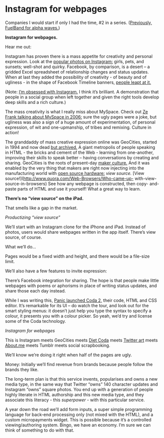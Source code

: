 # Instagram for webpages

Companies I would start if only I had the time, #2 in a series. ([Previously,
FuelBand for alpha
waves.](http://interconnected.org/home/2012/05/16/fuelband_for_alpha_waves))

**Instagram for webpages.**

Hear me out:

Instagram has proven there is a mass appetite for creativity and personal
expression. Look at the [popular photos on
Instagram:](http://instagram.heroku.com/) girls, pets, and sunsets; well-shot
and quirky. Facebook, by comparison, is a desert – a gridded Excel spreadsheet
of relationship changes and status updates. When at last they added the
possibility of creativity - of beauty and of ugliness - in the shape of
Facebook Timeline banners, [people leapt at
it.](http://failbook.failblog.org/tag/cover/)

(Note: [I’m obsessed with
Instagram.](http://interconnected.org/home/2012/04/11/instagram_as_an_island_economy)
I think it’s brilliant. A demonstration that people in a social group when
left together and given the right tools develop deep skills and a rich
culture.)

The mass creativity is what I really miss about MySpace. Check out [Ze Frank
talking about MySpace in
2006:](http://interconnected.org/home/2012/05/22/ze_frank_on_ugly) sure the
ugly pages were a joke, but ugliness was also a sign of a huge amount of
experimentation, of personal expression, of wit and one-upmanship, of tribes
and remixing. Culture in action!

The granddaddy of mass creative expression online was GeoCities, started in
1994 and now dead [but archived.](http://www.oocities.org/) A giant metropolis
of people speaking in HTML - the bricks and cement of the Web - learning from
one-another, improving their skills to speak better – having conversations by
creating and sharing. GeoCities is the roots of present-day [maker
culture.](http://steampunkworkshop.com/why-i-believe-maker-culture) And it was
enabled by the very thing that makers are right now injecting into the
manufacturing world with [open source hardware:](http://wiki.makerbot.com/)
_view source._ [View source!](http://www.quora.com/Web-Browsers/Who-came-up-
with-view-source-in-browsers) See how any webpage is constructed, then copy-
and-paste parts of HTML and use it yourself! What a great way to learn.

**There’s no “view source” on the iPad.**

That smells like a gap in the market.

_Productizing “view source”_

We’ll start with an Instagram clone for the iPhone and iPad. Instead of
photos, users would share webpages written in the app itself. There’s view
source, of course.

What we’ll do…

Pages would be a fixed width and height, and there would be a file-size limit.

We’ll also have a few features to invite expression:

There’s Facebook integration for sharing. The hope is that people make little
webpages with poems or aphorisms in place of writing status updates, and share
those each day instead.

While I was writing this, [Panic launched Coda 2,](http://panic.com/coda/)
their code, HTML and CSS editor. It’s remarkable for its UI – do watch the
tour, and look out for the smart styling menus: it doesn’t just help you type
the syntax to specify a colour, it presents you with a colour picker. So yeah,
we’d try and license some of the Coda technology.

_Instagram for webpages_

This is Instagram meets GeoCities meets [Diet
Coda](http://panic.com/dietcoda/) meets [Twitter
art](https://twitter.com/#!/tw1tt3rart) meets [About.me](https://about.me/)
meets Tumblr meets social scrapbooking.

We’ll know we’re doing it right when half of the pages are ugly.

Money: Initially we’ll find revenue from brands because people follow the
brands they like.

The long-term plan is that this service invents, popularises and owns a new
media type, in the same way that Twitter “owns” 140 character updates and
Instagram “owns” square photos. You end up with a generation of people highly
literate in HTML authorship and this new media type, and they associate this
literacy - this _superpower_ \- with this particular service.

A year down the road we’ll add form inputs, a super simple programming
language for back-end processing only (not mixed with the HTML), and a custom
micropayments widget. This is possible because it’s a controlled
viewing/authoring system. Bingo, we have an economy. I’m sure we can think of
something to do with that.
